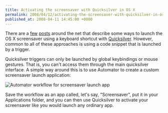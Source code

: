 ```yaml
---
title: Activating the screensaver with Quicksilver in OS X
permalink: 2008/04/12/activating-the-screensaver-with-quicksilver-in-os-x
published_at: 2008-04-11 14:45:00 +0000
---
```


There are a [few](http://www.rousette.org.uk/blog/archives/quicksilver-activate-screensaver-snippet/) [posts](http://leafraker.com/2007/09/14/start-the-screen-saver-with-quicksilver/) around the net that describe some ways to launch the OS X screensaver using a keyboard shortcut with [Quicksilver](http://www.blacktree.com/). However, common to all of these approaches is using a code snippet that is launched by a trigger.

Quicksilver triggers can only be launched by global keybindings or mouse gestures. That is, you can't access them through the main quicksilver interface. A simple way around this is to use Automator to create a custom screensaver launch application:

 ![Automator workflow for screensaver launch app](cc0da2d4473f.jpg)

Save the workflow as an app called, let's say, "Screensaver", put it in your Applications folder, and you can then use Quicksilver to activate your screensaver like you would launch any ordinary app.

